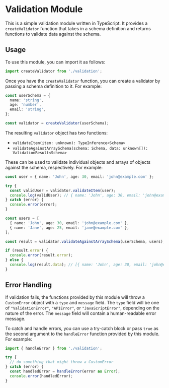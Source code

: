 # Validation Module

This is a simple validation module written in TypeScript. It provides a `createValidator` function that takes in a schema definition and returns functions to validate data against the schema.

## Usage

To use this module, you can import it as follows:

```typescript
import createValidator from './validation';
```

Once you have the `createValidator` function, you can create a validator by passing a schema definition to it. For example:

```typescript
const userSchema = {
  name: 'string',
  age: 'number',
  email: 'string',
};

const validator = createValidator(userSchema);
```

The resulting `validator` object has two functions:

- `validateItem(item: unknown): TypeInference<Schema>`
- `validateAgainstArraySchema(schema: Schema, data: unknown[]): ValidationResult<Schema>`

These can be used to validate individual objects and arrays of objects against the schema, respectively. For example:

```typescript
const user = { name: 'John', age: 30, email: 'john@example.com' };

try {
  const validUser = validator.validateItem(user);
  console.log(validUser); // { name: 'John', age: 30, email: 'john@example.com' }
} catch (error) {
  console.error(error);
}

const users = [
  { name: 'John', age: 30, email: 'john@example.com' },
  { name: 'Jane', age: 25, email: 'jane@example.com' },
];

const result = validator.validateAgainstArraySchema(userSchema, users);

if (result.error) {
  console.error(result.error);
} else {
  console.log(result.data); // [{ name: 'John', age: 30, email: 'john@example.com' }, { name: 'Jane', age: 25, email: 'jane@example.com' }]
}
```

## Error Handling

If validation fails, the functions provided by this module will throw a `CustomError` object with a `type` and `message` field. The `type` field will be one of `"ValidationError"`, `"APIError"`, or `"JavaScriptError"`, depending on the nature of the error. The `message` field will contain a human-readable error message.

To catch and handle errors, you can use a try-catch block or pass `true` as the second argument to the `handleError` function provided by this module. For example:

```typescript
import { handleError } from './validation';

try {
  // do something that might throw a CustomError
} catch (error) {
  const handledError = handleError(error as Error);
  console.error(handledError);
}
```